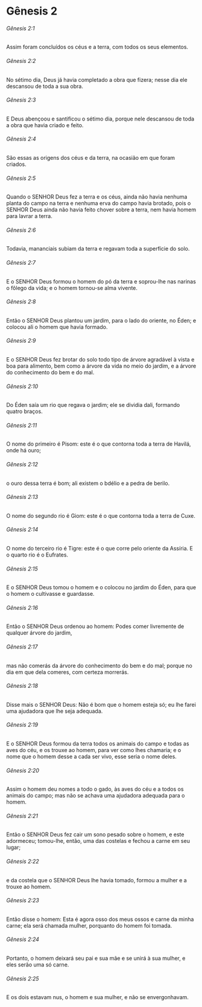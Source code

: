 # Gênesis 2

###### Gênesis 2:1

Assim foram concluídos os céus e a terra, com todos os seus elementos.

###### Gênesis 2:2

No sétimo dia, Deus já havia completado a obra que fizera; nesse dia ele descansou de toda a sua obra.

###### Gênesis 2:3

E Deus abençoou e santificou o sétimo dia, porque nele descansou de toda a obra que havia criado e feito.

###### Gênesis 2:4

São essas as origens dos céus e da terra, na ocasião em que foram criados.

###### Gênesis 2:5

Quando o SENHOR Deus fez a terra e os céus, ainda não havia nenhuma planta do campo na terra e nenhuma erva do campo havia brotado, pois o SENHOR Deus ainda não havia feito chover sobre a terra, nem havia homem para lavrar a terra.

###### Gênesis 2:6

Todavia, mananciais subiam da terra e regavam toda a superfície do solo.

###### Gênesis 2:7

E o SENHOR Deus formou o homem do pó da terra e soprou-lhe nas narinas o fôlego da vida; e o homem tornou-se alma vivente.

###### Gênesis 2:8

Então o SENHOR Deus plantou um jardim, para o lado do oriente, no Éden; e colocou ali o homem que havia formado.

###### Gênesis 2:9

E o SENHOR Deus fez brotar do solo todo tipo de árvore agradável à vista e boa para alimento, bem como a árvore da vida no meio do jardim, e a árvore do conhecimento do bem e do mal.

###### Gênesis 2:10

Do Éden saía um rio que regava o jardim; ele se dividia dali, formando quatro braços.

###### Gênesis 2:11

O nome do primeiro é Pisom: este é o que contorna toda a terra de Havilá, onde há ouro;

###### Gênesis 2:12

o ouro dessa terra é bom; ali existem o bdélio e a pedra de berilo.

###### Gênesis 2:13

O nome do segundo rio é Giom: este é o que contorna toda a terra de Cuxe.

###### Gênesis 2:14

O nome do terceiro rio é Tigre: este é o que corre pelo oriente da Assíria. E o quarto rio é o Eufrates.

###### Gênesis 2:15

E o SENHOR Deus tomou o homem e o colocou no jardim do Éden, para que o homem o cultivasse e guardasse.

###### Gênesis 2:16

Então o SENHOR Deus ordenou ao homem: Podes comer livremente de qualquer árvore do jardim,

###### Gênesis 2:17

mas não comerás da árvore do conhecimento do bem e do mal; porque no dia em que dela comeres, com certeza morrerás.

###### Gênesis 2:18

Disse mais o SENHOR Deus: Não é bom que o homem esteja só; eu lhe farei uma ajudadora que lhe seja adequada.

###### Gênesis 2:19

E o SENHOR Deus formou da terra todos os animais do campo e todas as aves do céu, e os trouxe ao homem, para ver como lhes chamaria; e o nome que o homem desse a cada ser vivo, esse seria o nome deles.

###### Gênesis 2:20

Assim o homem deu nomes a todo o gado, às aves do céu e a todos os animais do campo; mas não se achava uma ajudadora adequada para o homem.

###### Gênesis 2:21

Então o SENHOR Deus fez cair um sono pesado sobre o homem, e este adormeceu; tomou-lhe, então, uma das costelas e fechou a carne em seu lugar;

###### Gênesis 2:22

e da costela que o SENHOR Deus lhe havia tomado, formou a mulher e a trouxe ao homem.

###### Gênesis 2:23

Então disse o homem: Esta é agora osso dos meus ossos e carne da minha carne; ela será chamada mulher, porquanto do homem foi tomada.

###### Gênesis 2:24

Portanto, o homem deixará seu pai e sua mãe e se unirá à sua mulher, e eles serão uma só carne.

###### Gênesis 2:25

E os dois estavam nus, o homem e sua mulher, e não se envergonhavam.

